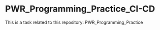 # PWR_Programming_Practice_CI-CD
 This is a task related to this repository: PWR_Programming_Practice
